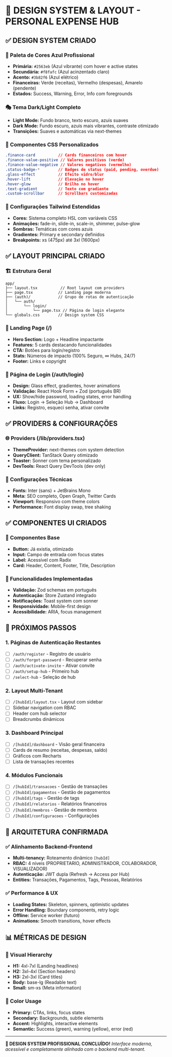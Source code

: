 # 🎨 **DESIGN SYSTEM & LAYOUT - PERSONAL EXPENSE HUB**

## ✅ **DESIGN SYSTEM CRIADO**

### **🌈 Paleta de Cores Azul Profissional**
- **Primária:** `#2563eb` (Azul vibrante) com hover e active states
- **Secundária:** `#f8fafc` (Azul acinzentado claro)  
- **Acento:** `#3b82f6` (Azul elétrico)
- **Financeiras:** Verde (receitas), Vermelho (despesas), Amarelo (pendente)
- **Estados:** Success, Warning, Error, Info com foregrounds

### **🎭 Tema Dark/Light Completo**
- **Light Mode:** Fundo branco, texto escuro, azuis suaves
- **Dark Mode:** Fundo escuro, azuis mais vibrantes, contraste otimizado
- **Transições:** Suaves e automáticas via next-themes

### **🔧 Componentes CSS Personalizados**
```css
.finance-card          // Cards financeiros com hover
.finance-value-positive // Valores positivos (verde)
.finance-value-negative // Valores negativos (vermelho)
.status-badge-*        // Badges de status (paid, pending, overdue)
.glass-effect          // Efeito vidro/blur
.hover-lift            // Elevação no hover
.hover-glow            // Brilho no hover
.text-gradient         // Texto com gradiente
.custom-scrollbar      // Scrollbars customizadas
```

### **📐 Configurações Tailwind Estendidas**
- **Cores:** Sistema completo HSL com variáveis CSS
- **Animações:** fade-in, slide-in, scale-in, shimmer, pulse-glow
- **Sombras:** Temáticas com cores azuis
- **Gradientes:** Primary e secondary definidos
- **Breakpoints:** xs (475px) até 3xl (1600px)

## ✅ **LAYOUT PRINCIPAL CRIADO**

### **🏗️ Estrutura Geral**
```
app/
├── layout.tsx          // Root layout com providers
├── page.tsx           // Landing page moderna
├── (auth)/            // Grupo de rotas de autenticação
│   └── auth/
│       └── login/
│           └── page.tsx // Página de login elegante
└── globals.css        // Design system CSS
```

### **🎨 Landing Page (/)**
- **Hero Section:** Logo + Headline impactante
- **Features:** 5 cards destacando funcionalidades
- **CTA:** Botões para login/registro
- **Stats:** Números de impacto (100% Seguro, ∞ Hubs, 24/7)
- **Footer:** Links e copyright

### **🔐 Página de Login (/auth/login)**
- **Design:** Glass effect, gradientes, hover animations
- **Validação:** React Hook Form + Zod (português BR)
- **UX:** Show/hide password, loading states, error handling
- **Fluxo:** Login → Seleção Hub → Dashboard
- **Links:** Registro, esqueci senha, ativar convite

## ✅ **PROVIDERS & CONFIGURAÇÕES**

### **🌐 Providers (/lib/providers.tsx)**
- **ThemeProvider:** next-themes com system detection
- **QueryClient:** TanStack Query otimizado
- **Toaster:** Sonner com tema personalizado
- **DevTools:** React Query DevTools (dev only)

### **🔧 Configurações Técnicas**
- **Fonts:** Inter (sans) + JetBrains Mono
- **Meta:** SEO completo, Open Graph, Twitter Cards
- **Viewport:** Responsivo com theme colors
- **Performance:** Font display swap, tree shaking

## ✅ **COMPONENTES UI CRIADOS**

### **📱 Componentes Base**
- **Button:** Já existia, otimizado
- **Input:** Campo de entrada com focus states
- **Label:** Acessível com Radix
- **Card:** Header, Content, Footer, Title, Description

### **🎯 Funcionalidades Implementadas**
- **Validação:** Zod schemas em português
- **Autenticação:** Store Zustand integrado
- **Notificações:** Toast system com sonner
- **Responsividade:** Mobile-first design
- **Acessibilidade:** ARIA, focus management

## 🚀 **PRÓXIMOS PASSOS**

### **1. Páginas de Autenticação Restantes**
- [ ] `/auth/register` - Registro de usuário
- [ ] `/auth/forgot-password` - Recuperar senha
- [ ] `/auth/activate-invite` - Ativar convite
- [ ] `/auth/setup-hub` - Primeiro hub
- [ ] `/select-hub` - Seleção de hub

### **2. Layout Multi-Tenant**
- [ ] `/[hubId]/layout.tsx` - Layout com sidebar
- [ ] Sidebar navigation com RBAC
- [ ] Header com hub selector
- [ ] Breadcrumbs dinâmicos

### **3. Dashboard Principal**
- [ ] `/[hubId]/dashboard` - Visão geral financeira
- [ ] Cards de resumo (receitas, despesas, saldo)
- [ ] Gráficos com Recharts
- [ ] Lista de transações recentes

### **4. Módulos Funcionais**
- [ ] `/[hubId]/transacoes` - Gestão de transações
- [ ] `/[hubId]/pagamentos` - Gestão de pagamentos
- [ ] `/[hubId]/tags` - Gestão de tags
- [ ] `/[hubId]/relatorios` - Relatórios financeiros
- [ ] `/[hubId]/membros` - Gestão de membros
- [ ] `/[hubId]/configuracoes` - Configurações

## 🎯 **ARQUITETURA CONFIRMADA**

### **✅ Alinhamento Backend-Frontend**
- **Multi-tenancy:** Roteamento dinâmico `[hubId]`
- **RBAC:** 4 níveis (PROPRIETARIO, ADMINISTRADOR, COLABORADOR, VISUALIZADOR)
- **Autenticação:** JWT dupla (Refresh → Access por Hub)
- **Entities:** Transações, Pagamentos, Tags, Pessoas, Relatórios

### **✅ Performance & UX**
- **Loading States:** Skeleton, spinners, optimistic updates
- **Error Handling:** Boundary components, retry logic
- **Offline:** Service worker (futuro)
- **Animations:** Smooth transitions, hover effects

## 📊 **MÉTRICAS DE DESIGN**

### **🎨 Visual Hierarchy**
- **H1:** 4xl-7xl (Landing headlines)
- **H2:** 3xl-4xl (Section headers)  
- **H3:** 2xl-3xl (Card titles)
- **Body:** base-lg (Readable text)
- **Small:** sm-xs (Meta information)

### **🌈 Color Usage**
- **Primary:** CTAs, links, focus states
- **Secondary:** Backgrounds, subtle elements
- **Accent:** Highlights, interactive elements
- **Semantic:** Success (green), warning (yellow), error (red)

---

**🎉 DESIGN SYSTEM PROFISSIONAL CONCLUÍDO!**
*Interface moderna, acessível e completamente alinhada com o backend multi-tenant.* 